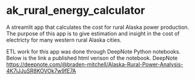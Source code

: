 # ak_rural_energy_calculator
A streamlit app that calculates the cost for rural Alaska power production. The purpose of this app is to give estimation and insight in the cost of electricty 
for many western rural Alaska cities. 

ETL work for this app was done through DeepNote Python notebooks. Below is the link a published html verison of the notebook.
DeepNote https://deepnote.com/@braden-mitchell/Alaska-Rural-Power-Analysis-4K7iJJuSR8KOVOk7w9fE7A
